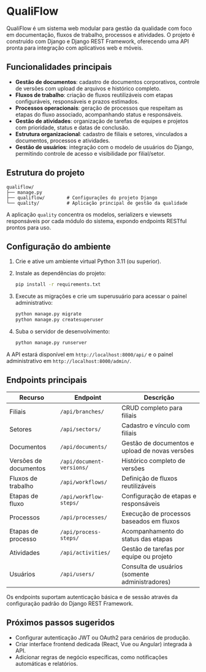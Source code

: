 # QualiFlow

QualiFlow é um sistema web modular para gestão da qualidade com foco em documentação, fluxos de trabalho, processos e atividades. O projeto é construído com Django e Django REST Framework, oferecendo uma API pronta para integração com aplicativos web e móveis.

## Funcionalidades principais

- **Gestão de documentos**: cadastro de documentos corporativos, controle de versões com upload de arquivos e histórico completo.
- **Fluxos de trabalho**: criação de fluxos reutilizáveis com etapas configuráveis, responsáveis e prazos estimados.
- **Processos operacionais**: geração de processos que respeitam as etapas do fluxo associado, acompanhando status e responsáveis.
- **Gestão de atividades**: organização de tarefas de equipes e projetos com prioridade, status e datas de conclusão.
- **Estrutura organizacional**: cadastro de filiais e setores, vinculados a documentos, processos e atividades.
- **Gestão de usuários**: integração com o modelo de usuários do Django, permitindo controle de acesso e visibilidade por filial/setor.

## Estrutura do projeto

```
qualiflow/
├── manage.py
├── qualiflow/        # Configurações do projeto Django
└── quality/          # Aplicação principal de gestão da qualidade
```

A aplicação `quality` concentra os modelos, serializers e viewsets responsáveis por cada módulo do sistema, expondo endpoints RESTful prontos para uso.

## Configuração do ambiente

1. Crie e ative um ambiente virtual Python 3.11 (ou superior).
2. Instale as dependências do projeto:

   ```bash
   pip install -r requirements.txt
   ```

3. Execute as migrações e crie um superusuário para acessar o painel administrativo:

   ```bash
   python manage.py migrate
   python manage.py createsuperuser
   ```

4. Suba o servidor de desenvolvimento:

   ```bash
   python manage.py runserver
   ```

A API estará disponível em `http://localhost:8000/api/` e o painel administrativo em `http://localhost:8000/admin/`.

## Endpoints principais

| Recurso | Endpoint | Descrição |
| ------- | -------- | --------- |
| Filiais | `/api/branches/` | CRUD completo para filiais |
| Setores | `/api/sectors/` | Cadastro e vínculo com filiais |
| Documentos | `/api/documents/` | Gestão de documentos e upload de novas versões |
| Versões de documentos | `/api/document-versions/` | Histórico completo de versões |
| Fluxos de trabalho | `/api/workflows/` | Definição de fluxos reutilizáveis |
| Etapas de fluxo | `/api/workflow-steps/` | Configuração de etapas e responsáveis |
| Processos | `/api/processes/` | Execução de processos baseados em fluxos |
| Etapas de processo | `/api/process-steps/` | Acompanhamento do status das etapas |
| Atividades | `/api/activities/` | Gestão de tarefas por equipe ou projeto |
| Usuários | `/api/users/` | Consulta de usuários (somente administradores) |

Os endpoints suportam autenticação básica e de sessão através da configuração padrão do Django REST Framework.

## Próximos passos sugeridos

- Configurar autenticação JWT ou OAuth2 para cenários de produção.
- Criar interface frontend dedicada (React, Vue ou Angular) integrada à API.
- Adicionar regras de negócio específicas, como notificações automáticas e relatórios.
